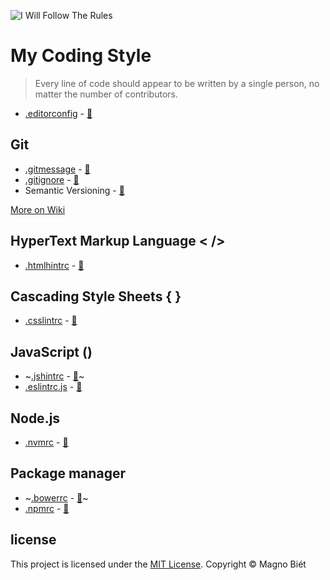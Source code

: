 ![I Will Follow The Rules](https://image.ibb.co/mkdvdR/i_will_follow_the_rules.jpg)

# My Coding Style

> Every line of code should appear to be written by a single person, no matter the number of contributors.

- [.editorconfig](.editorconfig) - [:link:](http://editorconfig.org/)

## Git

- [.gitmessage](.gitmessage) - [:link:](https://chris.beams.io/posts/git-commit/)
- [.gitignore](.gitignore) - [:link:](https://www.gitignore.io/)
- Semantic Versioning - [:link:](http://semver.org/)

[More on Wiki](https://github.com/magnobiet/my-coding-style/wiki/Git-styleguide)

## HyperText Markup Language < />

- [.htmlhintrc](.htmlhintrc) - [:link:](https://github.com/yaniswang/HTMLHint/wiki/Rules)

## Cascading Style Sheets { }

- [.csslintrc](.csslintrc) - [:link:](https://github.com/CSSLint/csslint/wiki/Rules-by-ID)

## JavaScript ()

- ~[.jshintrc](.jshintrc) - [:link:](http://jshint.com/docs/)~
- [.eslintrc.js](.eslintrc.js) - [:link:](http://eslint.org/docs/user-guide/configuring#using-configuration-files)

## Node.js

- [.nvmrc](.nvmrc) - [:link:](https://github.com/creationix/nvm#nvmrc)

## Package manager
- ~[.bowerrc](.bowerrc) - [:link:](https://bower.io/docs/config/#bowerrc-specification)~
- [.npmrc](.npmrc) - [:link:](https://docs.npmjs.com/files/npmrc)

## license

This project is licensed under the [MIT License](https://magno.mit-license.org/2016). Copyright © Magno Biét
